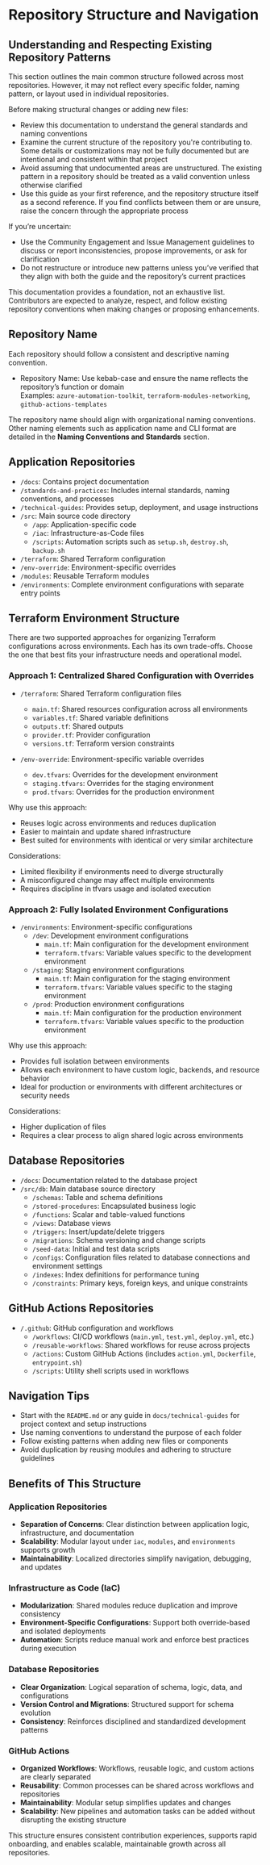 # Repository Structure and Navigation

## Understanding and Respecting Existing Repository Patterns

This section outlines the main common structure followed across most repositories. However, it may not reflect every specific folder, naming pattern, or layout used in individual repositories.

Before making structural changes or adding new files:

- Review this documentation to understand the general standards and naming conventions  
- Examine the current structure of the repository you're contributing to. Some details or customizations may not be fully documented but are intentional and consistent within that project  
- Avoid assuming that undocumented areas are unstructured. The existing pattern in a repository should be treated as a valid convention unless otherwise clarified  
- Use this guide as your first reference, and the repository structure itself as a second reference. If you find conflicts between them or are unsure, raise the concern through the appropriate process

If you’re uncertain:

- Use the Community Engagement and Issue Management guidelines to discuss or report inconsistencies, propose improvements, or ask for clarification  
- Do not restructure or introduce new patterns unless you’ve verified that they align with both the guide and the repository’s current practices

This documentation provides a foundation, not an exhaustive list. Contributors are expected to analyze, respect, and follow existing repository conventions when making changes or proposing enhancements.

## Repository Name

Each repository should follow a consistent and descriptive naming convention.

- Repository Name: Use kebab-case and ensure the name reflects the repository’s function or domain  
  Examples: `azure-automation-toolkit`, `terraform-modules-networking`, `github-actions-templates`

The repository name should align with organizational naming conventions. Other naming elements such as application name and CLI format are detailed in the **Naming Conventions and Standards** section.


## Application Repositories

- `/docs`: Contains project documentation  
- `/standards-and-practices`: Includes internal standards, naming conventions, and processes  
- `/technical-guides`: Provides setup, deployment, and usage instructions  
- `/src`: Main source code directory  
  - `/app`: Application-specific code  
  - `/iac`: Infrastructure-as-Code files  
  - `/scripts`: Automation scripts such as `setup.sh`, `destroy.sh`, `backup.sh`  
- `/terraform`: Shared Terraform configuration  
- `/env-override`: Environment-specific overrides  
- `/modules`: Reusable Terraform modules  
- `/environments`: Complete environment configurations with separate entry points


## Terraform Environment Structure

There are two supported approaches for organizing Terraform configurations across environments. Each has its own trade-offs. Choose the one that best fits your infrastructure needs and operational model.

### Approach 1: Centralized Shared Configuration with Overrides

- `/terraform`: Shared Terraform configuration files  
  - `main.tf`: Shared resources configuration across all environments  
  - `variables.tf`: Shared variable definitions  
  - `outputs.tf`: Shared outputs  
  - `provider.tf`: Provider configuration  
  - `versions.tf`: Terraform version constraints

- `/env-override`: Environment-specific variable overrides  
  - `dev.tfvars`: Overrides for the development environment  
  - `staging.tfvars`: Overrides for the staging environment  
  - `prod.tfvars`: Overrides for the production environment

Why use this approach:
- Reuses logic across environments and reduces duplication  
- Easier to maintain and update shared infrastructure  
- Best suited for environments with identical or very similar architecture

Considerations:
- Limited flexibility if environments need to diverge structurally  
- A misconfigured change may affect multiple environments  
- Requires discipline in tfvars usage and isolated execution

### Approach 2: Fully Isolated Environment Configurations

- `/environments`: Environment-specific configurations  
  - `/dev`: Development environment configurations  
    - `main.tf`: Main configuration for the development environment  
    - `terraform.tfvars`: Variable values specific to the development environment  
  - `/staging`: Staging environment configurations  
    - `main.tf`: Main configuration for the staging environment  
    - `terraform.tfvars`: Variable values specific to the staging environment  
  - `/prod`: Production environment configurations  
    - `main.tf`: Main configuration for the production environment  
    - `terraform.tfvars`: Variable values specific to the production environment

Why use this approach:
- Provides full isolation between environments  
- Allows each environment to have custom logic, backends, and resource behavior  
- Ideal for production or environments with different architectures or security needs

Considerations:
- Higher duplication of files  
- Requires a clear process to align shared logic across environments


## Database Repositories

- `/docs`: Documentation related to the database project  
- `/src/db`: Main database source directory  
  - `/schemas`: Table and schema definitions  
  - `/stored-procedures`: Encapsulated business logic  
  - `/functions`: Scalar and table-valued functions  
  - `/views`: Database views  
  - `/triggers`: Insert/update/delete triggers  
  - `/migrations`: Schema versioning and change scripts  
  - `/seed-data`: Initial and test data scripts  
  - `/configs`: Configuration files related to database connections and environment settings  
  - `/indexes`: Index definitions for performance tuning  
  - `/constraints`: Primary keys, foreign keys, and unique constraints


## GitHub Actions Repositories

- `/.github`: GitHub configuration and workflows  
  - `/workflows`: CI/CD workflows (`main.yml`, `test.yml`, `deploy.yml`, etc.)  
  - `/reusable-workflows`: Shared workflows for reuse across projects  
  - `/actions`: Custom GitHub Actions (includes `action.yml`, `Dockerfile`, `entrypoint.sh`)  
  - `/scripts`: Utility shell scripts used in workflows


## Navigation Tips

- Start with the `README.md` or any guide in `docs/technical-guides` for project context and setup instructions  
- Use naming conventions to understand the purpose of each folder  
- Follow existing patterns when adding new files or components  
- Avoid duplication by reusing modules and adhering to structure guidelines


## Benefits of This Structure

### Application Repositories
- **Separation of Concerns**: Clear distinction between application logic, infrastructure, and documentation  
- **Scalability**: Modular layout under `iac`, `modules`, and `environments` supports growth  
- **Maintainability**: Localized directories simplify navigation, debugging, and updates

### Infrastructure as Code (IaC)
- **Modularization**: Shared modules reduce duplication and improve consistency  
- **Environment-Specific Configurations**: Support both override-based and isolated deployments  
- **Automation**: Scripts reduce manual work and enforce best practices during execution

### Database Repositories
- **Clear Organization**: Logical separation of schema, logic, data, and configurations  
- **Version Control and Migrations**: Structured support for schema evolution  
- **Consistency**: Reinforces disciplined and standardized development patterns

### GitHub Actions
- **Organized Workflows**: Workflows, reusable logic, and custom actions are clearly separated  
- **Reusability**: Common processes can be shared across workflows and repositories  
- **Maintainability**: Modular setup simplifies updates and changes  
- **Scalability**: New pipelines and automation tasks can be added without disrupting the existing structure


This structure ensures consistent contribution experiences, supports rapid onboarding, and enables scalable, maintainable growth across all repositories.

